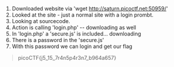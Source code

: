  1. Downloaded website via 'wget http://saturn.picoctf.net:50959/'
 1. Looked at the site - just a normal site with a login prombt.
 1. Looking at sourcecode. 
   1. Action is calling 'login.php' -- downloading as well
 1. In 'login.php' a 'secure.js' is included... downloading
 1. There is a password in the 'secure.js'
 1. With this password we can login and get our flag

> picoCTF{j5_15_7r4n5p4r3n7_b964a657}
